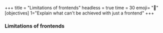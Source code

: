 +++
title = "Limitations of frontends"
headless = true
time = 30
emoji= "📖"
[objectives]
    1="Explain what can't be achieved with just a frontend"
+++

### Limitations of frontends
